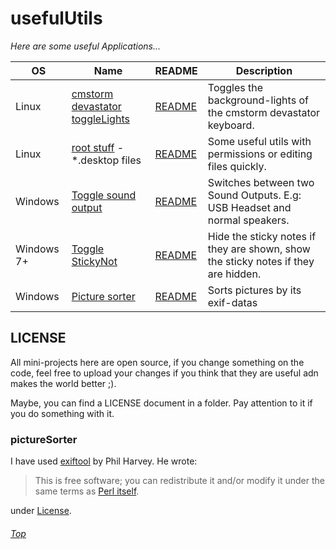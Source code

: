 # usefulUtils
_Here are some useful Applications..._

| OS | Name | README | Description |
| --- | --- | --- | --- |
| Linux | [cmstorm devastator toggleLights](linux/toggleKeyboardLights/cmstorm/cmstorm_devastator_toggleLights.sh) | [README](linux/toggleKeyboardLights/README.md) | Toggles the background-lights of the cmstorm devastator keyboard. |
| Linux | [root stuff](linux/root_stuff/) - \*.desktop files | [README](linux/root_stuff/README.md) | Some useful utils with permissions or editing files quickly. |
| Windows | [Toggle sound output](windows/toggleSoundOutput) | [README](windows/toggleSoundOutput/README.md) | Switches between two Sound Outputs. E.g: USB Headset and normal speakers. |
| Windows 7+ | [Toggle StickyNot](windows/toggleStickyNot) | [README](windows/toggleStickyNot/README.md) | Hide the sticky notes if they are shown, show the sticky notes if they are hidden. |
| Windows | [Picture sorter](windows/pictureSorter) | [README](windows/pictureSorter/README.md) | Sorts pictures by its exif-datas |
## LICENSE
All mini-projects here are open source, if you change something on the code, feel free to upload your changes if you think that they are useful adn makes the world better ;).

Maybe, you can find a LICENSE document in a folder. Pay attention to it if you do something with it.
### pictureSorter
I have used [exiftool](https://www.sno.phy.queensu.ca/~phil/exiftool/) by Phil Harvey. He wrote:
> This is free software; you can redistribute it and/or modify it under the same terms as [Perl itself](http://dev.perl.org/licenses/).

under [License](https://www.sno.phy.queensu.ca/~phil/exiftool/#license).
###### [Top](#)
